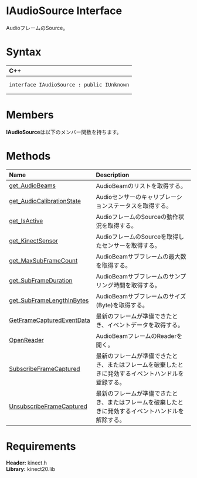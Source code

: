 IAudioSource Interface  
======================  

AudioフレームのSource。 <span id="syntaxSection"></span>

Syntax  
======  

<table>
<colgroup>
<col width="100%" />
</colgroup>
<thead>
<tr class="header">
<th align="left">C++</th>
</tr>
</thead>
<tbody>
<tr class="odd">
<td align="left"><pre><code>interface IAudioSource : public IUnknown</code></pre></td>
</tr>
</tbody>
</table>

<span id="classMembersSection"></span>

Members  
=======  

**IAudioSource**は以下のメンバー関数を持ちます。  

<span id="publicmethodsSection"></span>

Methods  
=======  

<table>
<colgroup>
<col width="30%" />
<col width="60%" />
</colgroup>
<thead>
<tr class="header">
<th align="left">Name</th>
<th align="left">Description</th>
</tr>
</thead>
<tbody>
<tr class="odd">
<td align="left"><a href="IAudioSource_Interface/Methods/get_AudioBeams_Method.md">get_AudioBeams</a></td>
<td align="left">AudioBeamのリストを取得する。</td>
</tr>
<tr class="even">
<td align="left"><a href="IAudioSource_Interface/Methods/get_AudioCalibrationState.md">get_AudioCalibrationState</a></td>
<td align="left">Audioセンサーのキャリブレーションステータスを取得する。</td>
</tr>
<tr class="odd">
<td align="left"><a href="IAudioSource_Interface/Methods/get_IsActive_Method.md">get_IsActive</a></td>
<td align="left">AudioフレームのSourceの動作状況を取得する。</td>
</tr>
<tr class="even">
<td align="left"><a href="IAudioSource_Interface/Methods/get_KinectSensor_Method.md">get_KinectSensor</a></td>
<td align="left">AudioフレームのSourceを取得したセンサーを取得する。</td>
</tr>
<tr class="odd">
<td align="left"><a href="IAudioSource_Interface/Methods/get_MaxSubFrameCount_Method.md">get_MaxSubFrameCount</a></td>
<td align="left">AudioBeamサブフレームの最大数を取得する。</td>
</tr>
<tr class="even">
<td align="left"><a href="IAudioSource_Interface/Methods/get_SubFrameDuration_Method.md">get_SubFrameDuration</a></td>
<td align="left">AudioBeamサブフレームのサンプリング時間を取得する。</td>
</tr>
<tr class="odd">
<td align="left"><a href="IAudioSource_Interface/Methods/get_SubFrameLengthInBytes.md">get_SubFrameLengthInBytes</a></td>
<td align="left">AudioBeamサブフレームのサイズ(Byte)を取得する。</td>
</tr>
<tr class="even">
<td align="left"><a href="IAudioSource_Interface/Methods/GetFrameCapturedEventData.md">GetFrameCapturedEventData</a></td>
<td align="left">最新のフレームが準備できたとき、イベントデータを取得する。</td>
</tr>
<tr class="odd">
<td align="left"><a href="IAudioSource_Interface/Methods/OpenReader_Method.md">OpenReader</a></td>
<td align="left">AudioBeamフレームのReaderを開く。</td>
</tr>
<tr class="even">
<td align="left"><a href="IAudioSource_Interface/Methods/SubscribeFrameCaptured.md">SubscribeFrameCaptured</a></td>
<td align="left">最新のフレームが準備できたとき、またはフレームを破棄したときに発効するイベントハンドルを登録する。</td>
</tr>
<tr class="odd">
<td align="left"><a href="IAudioSource_Interface/Methods/UnsubscribeFrameCaptured.md">UnsubscribeFrameCaptured</a></td>
<td align="left">最新のフレームが準備できたとき、またはフレームを破棄したときに発効するイベントハンドルを解除する。</td>
</tr>
</tbody>
</table>

<span id="requirements"></span>

Requirements  
============  

**Header:** kinect.h  
**Library:** kinect20.lib  



<!--Please do not edit the data in the comment block below.-->
<!--
TOCTitle : IAudioSource Interface
RLTitle : IAudioSource Interface
KeywordK : IAudioSource interface, about
HelpPriority : 2
TopicType : apiref
KeywordF : IAudioSource
KeywordF : Microsoft.Kinect.kinect.IAudioSource
KeywordA : T:Microsoft.Kinect.kinect.IAudioSource
AssetID : T:Microsoft.Kinect.kinect.IAudioSource
Locale : en-us
CommunityContent : 1
APIType : Managed
APILocation : 
APIName : Microsoft.Kinect.kinect.IAudioSource
TargetOS : Windows
TopicType : kbSyntax
DevLang : C++
DocSet : K4Wv2
ProjType : K4Wv2Proj
Technology : Kinect for Windows
Product : Kinect for Windows SDK v2
productversion : 20
-->
